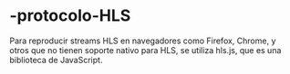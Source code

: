 # -protocolo-HLS
Para reproducir streams HLS en navegadores como Firefox, Chrome, y otros que no tienen soporte nativo para HLS, se utiliza hls.js, que es una biblioteca de JavaScript.
